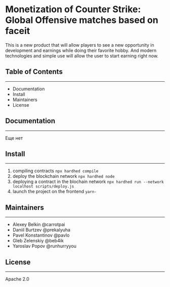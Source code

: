 # Monetization of Counter Strike: Global Offensive matches based on faceit
This is a new product that will allow players to see a new opportunity in development and earnings while doing their favorite hobby. And modern technologies and simple use will allow the user to start earning right now.
## Table of Contents
___
+ Documentation
+ Install
+ Maintainers
+ License
## Documentation
___
Еще нет
## Install
___
1. compiling contracts  `npx hardhed compile`
2. deploy the blockchain network `npx hardhed node`
3. deploying a contract in the blochain network `npx hardhed run --network localhost scripts/deploy.js`
4.  launch the project on the frontend `yarn-`
## Maintainers
___
+ Alexey Belkin @carrotpai
+ Daniil Burtzev @prekalyuha
+ Pavel Konstantinov @pavlo
+ Gleb Zelenskiy @beb4ik
+ Yaroslav Popov @runhurryyou
## License
___
Apache 2.0
